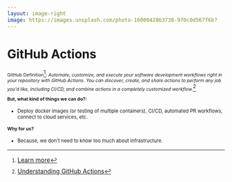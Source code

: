 ```yaml
---
layout: image-right
image: https://images.unsplash.com/photo-1600042863738-970c0d567f6b?
---
```


# GitHub Actions

GitHub Definition[^1]: _Automate, customize, and execute your software development workflows right in your repository with GitHub Actions. You can discover, create, and share actions to perform any job you'd like, including CI/CD, and combine actions in a completely customized workflow._[^2]

**But, what kind of things we can do?:** 
- Deploy docker images (or testing of multiple containers), CI/CD, automated PR workflows, connect to cloud services, etc.

**Why for us?**
- Because, we don't need to know too much about infrastructure.

[^1]:[Learn more](https://docs.github.com/en/actions)
[^2]: [Understanding GitHub Actions](https://docs.github.com/en/actions/learn-github-actions/understanding-github-actions)
<style>
p {
  font-size: 0.75em;
}
li {
  font-size: 0.8em;
}
a {
  font-size: 14px;
}
</style>

<link href="styles/style.css" rel="stylesheet" type="text/css" />

<!--
Definición de GitHub: _Automatice, personalice y ejecute sus flujos de trabajo de desarrollo de software directamente en su repositorio con GitHub Actions. Puede descubrir, crear y compartir acciones para realizar cualquier trabajo que desee, incluido CI/CD, y combinar acciones en un flujo de trabajo completamente personalizado._
-->
